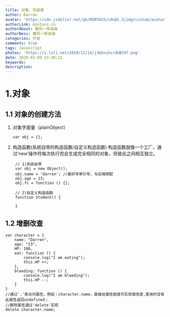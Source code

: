 ```yaml
---
title: 对象，包装类
author: Darren
avatar: 'https://cdn.jsdelivr.net/gh/MINTACO/cdn@1.3/img/custom/avatar.jpg'
authorLink: mintaco.cn
authorAbout: 像风一样自由
authorDesc: 像风一样自由
categories: 开发
comments: true
tags: Javascript
photos: 'https://i.loli.net/2019/12/14/j36bxu5srdUBtH7.png'
date: 2020-02-09 13:30:21
keywords:
description:
---
```

# 1.对象
## 1.1 对象的创建方法
1. 对象字面量（plainObject）
   ```
   var obj = {};
   ```
2. 构造函数(系统自带的构造函数/自定义构造函数)
   构造函数就像一个工厂，通过‘new’操作符每次执行完会生成完全相同的对象，但彼此之间相互独立。
   ```
    // 1)系统自带
    var obj = new Object();
    obj.name = 'darren'; //最好写单引号，与后端相配
    obj.age = 23;
    obj.fc = function () {};

    // 2)自定义构造函数
    function Student() {

    }

   ```
## 1.2 增删改查
```
var character = {
    name: "Darren",
    age: "23",
    HP: 100,
    eat: function () {
        console.log("I am eating");
        this.HP ++;
    },
    bleeding: function () {
        console.log("I am bleeding");
        this.HP --;
    }
}
//通过'.'来访问属性，例如：character.name，直接给属性赋值可实现增改查,查询时没有此属性返回undefined；
//删除属性通过'delete'实现
delete character.name;
```